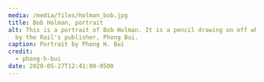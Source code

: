 ```yaml
---
media: /media/files/holman_bob.jpg
title: Bob Holman, portrait
alt: This is a portrait of Bob Holman. It is a pencil drawing on off white paper
  by the Rail's publisher, Phong Bui.
caption: Portrait by Phong H. Bui
credit:
  - phong-h-bui
date: 2020-05-27T12:41:00-0500
---
```

